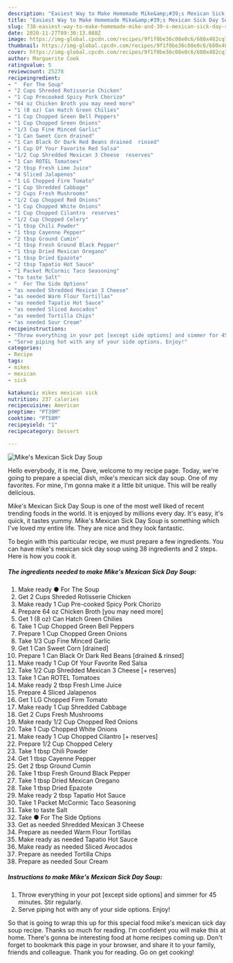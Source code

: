 ```yaml
---
description: "Easiest Way to Make Homemade Mike&amp;#39;s Mexican Sick Day Soup"
title: "Easiest Way to Make Homemade Mike&amp;#39;s Mexican Sick Day Soup"
slug: 738-easiest-way-to-make-homemade-mike-and-39-s-mexican-sick-day-soup
date: 2020-11-27T09:30:13.088Z
image: https://img-global.cpcdn.com/recipes/9f1f0be36c08e0c6/680x482cq70/mikes-mexican-sick-day-soup-recipe-main-photo.jpg
thumbnail: https://img-global.cpcdn.com/recipes/9f1f0be36c08e0c6/680x482cq70/mikes-mexican-sick-day-soup-recipe-main-photo.jpg
cover: https://img-global.cpcdn.com/recipes/9f1f0be36c08e0c6/680x482cq70/mikes-mexican-sick-day-soup-recipe-main-photo.jpg
author: Marguerite Cook
ratingvalue: 5
reviewcount: 25278
recipeingredient:
- "  For The Soup"
- "2 Cups Shreded Rotisserie Chicken"
- "1 Cup Precooked Spicy Pork Chorizo"
- "64 oz Chicken Broth you may need more"
- "1 (8 oz) Can Hatch Green Chilies"
- "1 Cup Chopped Green Bell Peppers"
- "1 Cup Chopped Green Onions"
- "1/3 Cup Fine Minced Garlic"
- "1 Can Sweet Corn drained"
- "1 Can Black Or Dark Red Beans drained  rinsed"
- "1 Cup Of Your Favorite Red Salsa"
- "1/2 Cup Shredded Mexican 3 Cheese  reserves"
- "1 Can ROTEL Tomatoes"
- "2 tbsp Fresh Lime Juice"
- "4 Sliced Jalapenos"
- "1 LG Chopped Firm Tomato"
- "1 Cup Shredded Cabbage"
- "2 Cups Fresh Mushrooms"
- "1/2 Cup Chopped Red Onions"
- "1 Cup Chopped White Onions"
- "1 Cup Chopped Cilantro  reserves"
- "1/2 Cup Chopped Celery"
- "1 tbsp Chili Powder"
- "1 tbsp Cayenne Pepper"
- "2 tbsp Ground Cumin"
- "1 tbsp Fresh Ground Black Pepper"
- "1 tbsp Dried Mexican Oregano"
- "1 tbsp Dried Epazote"
- "2 tbsp Tapatio Hot Sauce"
- "1 Packet McCormic Taco Seasoning"
- "to taste Salt"
- "  For The Side Options"
- "as needed Shredded Mexican 3 Cheese"
- "as needed Warm Flour Tortillas"
- "as needed Tapatio Hot Sauce"
- "as needed Sliced Avocados"
- "as needed Tortilla Chips"
- "as needed Sour Cream"
recipeinstructions:
- "Throw everything in your pot [except side options] and simmer for 45 minutes. Stir regularly."
- "Serve piping hot with any of your side options. Enjoy!"
categories:
- Recipe
tags:
- mikes
- mexican
- sick

katakunci: mikes mexican sick 
nutrition: 237 calories
recipecuisine: American
preptime: "PT39M"
cooktime: "PT58M"
recipeyield: "1"
recipecategory: Dessert

---
```



![Mike&#39;s Mexican Sick Day Soup](https://img-global.cpcdn.com/recipes/9f1f0be36c08e0c6/680x482cq70/mikes-mexican-sick-day-soup-recipe-main-photo.jpg)

Hello everybody, it is me, Dave, welcome to my recipe page. Today, we're going to prepare a special dish, mike&#39;s mexican sick day soup. One of my favorites. For mine, I'm gonna make it a little bit unique. This will be really delicious.

Mike&#39;s Mexican Sick Day Soup is one of the most well liked of recent trending foods in the world. It is enjoyed by millions every day. It's easy, it's quick, it tastes yummy. Mike&#39;s Mexican Sick Day Soup is something which I've loved my entire life. They are nice and they look fantastic.




To begin with this particular recipe, we must prepare a few ingredients. You can have mike&#39;s mexican sick day soup using 38 ingredients and 2 steps. Here is how you cook it.

<!--inarticleads1-->

##### The ingredients needed to make Mike&#39;s Mexican Sick Day Soup:

1. Make ready  ● For The Soup
1. Get 2 Cups Shreded Rotisserie Chicken
1. Make ready 1 Cup Pre-cooked Spicy Pork Chorizo
1. Prepare 64 oz Chicken Broth [you may need more]
1. Get 1 (8 oz) Can Hatch Green Chilies
1. Take 1 Cup Chopped Green Bell Peppers
1. Prepare 1 Cup Chopped Green Onions
1. Take 1/3 Cup Fine Minced Garlic
1. Get 1 Can Sweet Corn [drained]
1. Prepare 1 Can Black Or Dark Red Beans [drained &amp; rinsed]
1. Make ready 1 Cup Of Your Favorite Red Salsa
1. Take 1/2 Cup Shredded Mexican 3 Cheese [+ reserves]
1. Take 1 Can ROTEL Tomatoes
1. Make ready 2 tbsp Fresh Lime Juice
1. Prepare 4 Sliced Jalapenos
1. Get 1 LG Chopped Firm Tomato
1. Make ready 1 Cup Shredded Cabbage
1. Get 2 Cups Fresh Mushrooms
1. Make ready 1/2 Cup Chopped Red Onions
1. Take 1 Cup Chopped White Onions
1. Make ready 1 Cup Chopped Cilantro [+ reserves]
1. Prepare 1/2 Cup Chopped Celery
1. Take 1 tbsp Chili Powder
1. Get 1 tbsp Cayenne Pepper
1. Get 2 tbsp Ground Cumin
1. Take 1 tbsp Fresh Ground Black Pepper
1. Take 1 tbsp Dried Mexican Oregano
1. Take 1 tbsp Dried Epazote
1. Make ready 2 tbsp Tapatio Hot Sauce
1. Take 1 Packet McCormic Taco Seasoning
1. Take to taste Salt
1. Take  ● For The Side Options
1. Get as needed Shredded Mexican 3 Cheese
1. Prepare as needed Warm Flour Tortillas
1. Make ready as needed Tapatio Hot Sauce
1. Make ready as needed Sliced Avocados
1. Prepare as needed Tortilla Chips
1. Prepare as needed Sour Cream




<!--inarticleads2-->

##### Instructions to make Mike&#39;s Mexican Sick Day Soup:

1. Throw everything in your pot [except side options] and simmer for 45 minutes. Stir regularly.
1. Serve piping hot with any of your side options. Enjoy!




So that is going to wrap this up for this special food mike&#39;s mexican sick day soup recipe. Thanks so much for reading. I'm confident you will make this at home. There's gonna be interesting food at home recipes coming up. Don't forget to bookmark this page in your browser, and share it to your family, friends and colleague. Thank you for reading. Go on get cooking!
